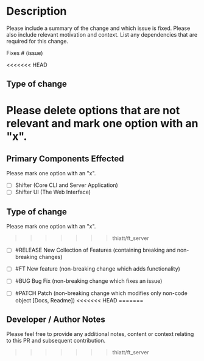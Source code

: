 # Description

Please include a summary of the change and which issue is fixed. Please also include relevant motivation and context. List any dependencies that are required for this change.

Fixes # (issue)

<<<<<<< HEAD
## Type of change

Please delete options that are not relevant and mark one option with an "x".
=======
## Primary Components Effected
Please mark one option with an "x".

- [ ] Shifter (Core CLI and Server Application)
- [ ] Shifter UI (The Web Interface)

## Type of change
Please mark one option with an "x".
>>>>>>> thiatt/ft_server

- [ ] #RELEASE New Collection of Features (containing breaking and non-breaking changes)
- [ ] #FT New feature (non-breaking change which adds functionality)
- [ ] #BUG Bug Fix (non-breaking change which fixes an issue)
- [ ] #PATCH Patch (non-breaking change which modifies only non-code object [Docs, Readme])
<<<<<<< HEAD
=======


## Developer / Author Notes
Please feel free to provide any additional notes, content or context relating to this PR and subsequent contribution.
>>>>>>> thiatt/ft_server
